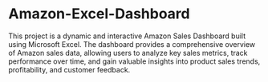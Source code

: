 # Amazon-Excel-Dashboard
This project is a dynamic and interactive Amazon Sales Dashboard built using Microsoft Excel. The dashboard provides a comprehensive overview of Amazon sales data, allowing users to analyze key sales metrics, track performance over time, and gain valuable insights into product sales trends, profitability, and customer feedback.
